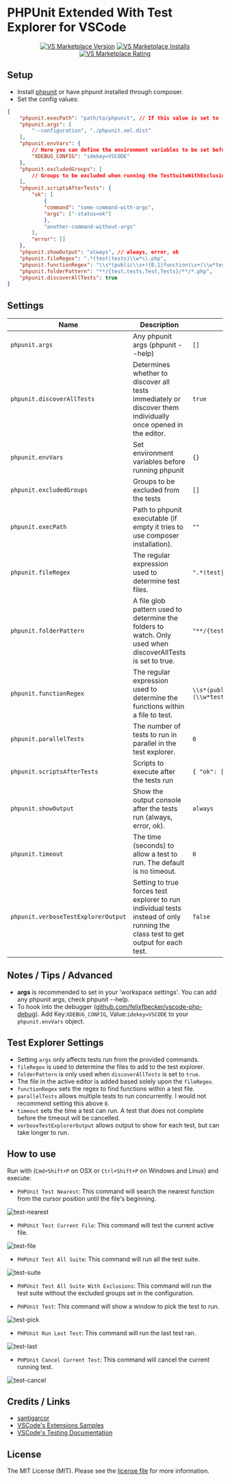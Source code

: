 # PHPUnit Extended With Test Explorer for VSCode

<p align="center">
  <a href="https://marketplace.visualstudio.com/items?itemName=RobertOstermann.phpunit-extended-test-explorer"><img src="https://vsmarketplacebadge.apphb.com/version-short/RobertOstermann.phpunit-extended-test-explorer.svg" alt="VS Marketplace Version"></a>
  <a href="https://marketplace.visualstudio.com/items?itemName=RobertOstermann.phpunit-extended-test-explorer"><img src="https://vsmarketplacebadge.apphb.com/installs-short/RobertOstermann.phpunit-extended-test-explorer.svg" alt="VS Marketplace Installs"></a>
  <a href="https://marketplace.visualstudio.com/items?itemName=RobertOstermann.phpunit-extended-test-explorer"><img src="https://vsmarketplacebadge.apphb.com/rating-short/RobertOstermann.phpunit-extended-test-explorer.svg" alt="VS Marketplace Rating"></a>
</p>

## Setup

- Install [phpunit](https://phpunit.de/) or have phpunit installed through composer.
- Set the config values:

```JSON
{
    "phpunit.execPath": "path/to/phpunit", // If this value is set to '' it will try to use the composer phpunit installation.
    "phpunit.args": [
        "--configuration", "./phpunit.xml.dist"
    ],
    "phpunit.envVars": {
        // Here you can define the environment variables to be set before executing phpunit
        "XDEBUG_CONFIG": "idekey=VSCODE"
    },
    "phpunit.excludedGroups": [
        // Groups to be excluded when running the TestSuiteWithExclusions command
    ],
    "phpunit.scriptsAfterTests": {
        "ok": [
            {
            "command": "some-command-with-args",
            "args": ["-status=ok"]
            },
            "another-command-without-args"
        ],
        "error": []
    },
    "phpunit.showOutput": "always", // always, error, ok
    "phpunit.fileRegex": ".*(test|tests)\\w*\\.php",
    "phpunit.functionRegex": "\\s*(public\\s+){0,1}function\\s+(\\w*test\\w*)\\s*\\(",
    "phpunit.folderPattern": "**/{test,tests,Test,Tests}/**/*.php",
    "phpunit.discoverAllTests": true
}
```

## Settings

| Name                                | Description                                                                                                                      | Default                                                  |
| ----------------------------------- | -------------------------------------------------------------------------------------------------------------------------------- | -------------------------------------------------------- |
| `phpunit.args`                      | Any phpunit args (phpunit --help)                                                                                                | `[]`                                                     |
| `phpunit.discoverAllTests`          | Determines whether to discover all tests immediately or discover them individually once opened in the editor.                    | `true`                                                   |
| `phpunit.envVars`                   | Set environment variables before running phpunit                                                                                 | `{}`                                                     |
| `phpunit.excludedGroups`            | Groups to be excluded from the tests                                                                                             | `[]`                                                     |
| `phpunit.execPath`                  | Path to phpunit executable (if empty it tries to use composer installation).                                                     | `""`                                                     |
| `phpunit.fileRegex`                 | The regular expression used to determine test files.                                                                             | `".*(test\|tests)\\w\*\\.php"`                           |
| `phpunit.folderPattern`             | A file glob pattern used to determine the folders to watch. Only used when discoverAllTests is set to true.                      | `"**/{test,tests,Test,Tests}/**/*.php"`                  |
| `phpunit.functionRegex`             | The regular expression used to determine the functions within a file to test.                                                    | `\\s*(public\\s+){0,1}function\\s+(\\w*test\\w*)\\s*\\(` |
| `phpunit.parallelTests`             | The number of tests to run in parallel in the test explorer.                                                                     | `0`                                                      |
| `phpunit.scriptsAfterTests`         | Scripts to execute after the tests run                                                                                           | `{ "ok": [], "error": []}`                               |
| `phpunit.showOutput`                | Show the output console after the tests run (always, error, ok).                                                                 | `always`                                                 |
| `phpunit.timeout`                   | The time (seconds) to allow a test to run. The default is no timeout.                                                            | `0`                                                      |
| `phpunit.verboseTestExplorerOutput` | Setting to true forces test explorer to run individual tests instead of only running the class test to get output for each test. | `false`                                                  |

## Notes / Tips / Advanced

- **args** is recommended to set in your 'workspace settings'. You can add any phpunit args, check phpunit --help.
- To hook into the debugger ([github.com/felixfbecker/vscode-php-debug](https://github.com/felixfbecker/vscode-php-debug)). Add Key:`XDEBUG_CONFIG`, Value:`idekey=VSCODE` to your `phpunit.envVars` object.

## Test Explorer Settings

- Setting `args` only affects tests run from the provided commands.
- `fileRegex` is used to determine the files to add to the test explorer.
- `folderPattern` is only used when `discoverAllTests` is set to `true`.
- The file in the active editor is added based solely upon the `fileRegex`.
- `functionRegex` sets the regex to find functions within a test file.
- `parallelTests` allows multiple tests to run concurrently. I would not recommend setting this above `8`.
- `timeout` sets the time a test can run. A test that does not complete before the timeout will be cancelled.
- `verboseTestExplorerOutput` allows output to show for each test, but can take longer to run.

## How to use

Run with (`Cmd+Shift+P` on OSX or `Ctrl+Shift+P` on Windows and Linux) and execute:

- `PHPUnit Test Nearest`: This command will search the nearest function from the cursor position until the file's beginning.

![test-nearest](images/test-nearest.gif)

- `PHPUnit Test Current File`: This command will test the current active file.

![test-file](images/test-file.gif)

- `PHPUnit Test All Suite`: This command will run all the test suite.

![test-suite](images/test-suite.gif)

- `PHPUnit Test All Suite With Exclusions`: This command will run the test suite without the excluded groups set in the configuration.

- `PHPUnit Test`: This command will show a window to pick the test to run.

![test-pick](images/test-pick.gif)

- `PHPUnit Run Last Test`: This command will run the last test ran.

![test-last](images/test-last.gif)

- `PHPUnit Cancel Current Test`: This command will cancel the current running test.

![test-cancel](images/test-cancel.gif)

## Credits / Links

- [santigarcor](https://github.com/santigarcor/vscode-phpunit-extended)
- [VSCode's Extensions Samples](https://github.com/microsoft/vscode-extension-samples/tree/main/test-provider-sample)
- [VSCode's Testing Documentation](https://code.visualstudio.com/api/extension-guides/testing)

## License

The MIT License (MIT). Please see the [license file](LICENSE.md) for more information.
